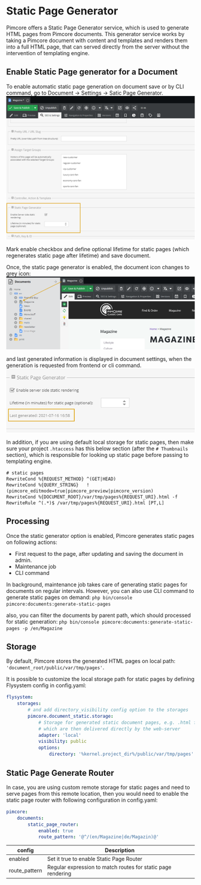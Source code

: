 # Static Page Generator
Pimcore offers a Static Page Generator service, which is used to generate HTML pages from Pimcore documents. This generator service works by taking a Pimcore document with content and templates and renders them into a full HTML page, that can served directly from the server without the intervention of templating engine.

## Enable Static Page generator for a Document
To enable automatic static page generation on document save or by CLI command, go to Document -> Settings -> Satic Page Generator.
![Static Page Settings](../img/static_page1.png)

Mark enable checkbox and define optional lifetime for static pages (which regenerates static page after lifetime) and save document.

Once, the static page generator is enabled, the document icon changes to grey icon:
![Static Page Detail](../img/static_page2.png)

and last generated information is displayed in document settings, when the generation is requested from frontend or cli command.
![Static Page Detail](../img/static_page3.png)

In addition, if you are using default local storage for static pages, then make sure your project `.htaccess` has this below section (after the `# Thumbnails` section), which is responsible for looking up static page before passing to templating engine. 
```
# static pages
RewriteCond %{REQUEST_METHOD} ^(GET|HEAD)
RewriteCond %{QUERY_STRING}   !(pimcore_editmode=true|pimcore_preview|pimcore_version)
RewriteCond %{DOCUMENT_ROOT}/var/tmp/pages%{REQUEST_URI}.html -f
RewriteRule ^(.*)$ /var/tmp/pages%{REQUEST_URI}.html [PT,L]
```

## Processing
Once the static generator option is enabled, Pimcore generates static pages on following actions:
 - First request to the page, after updating and saving the document in admin.
 - Maintenance job
 - CLI command
 
In background, maintenance job takes care of generating static pages for documents on regular intervals. However, you can also use CLI command to generate static pages on demand:
  `php bin/console pimcore:documents:generate-static-pages`
 
 also, you can filter the documents by parent path, which should processed for static generation:
 `php bin/console pimcore:documents:generate-static-pages -p /en/Magazine`
 
## Storage
By default, Pimcore stores the generated HTML pages on local path: `'document_root/public/var/tmp/pages'`.

It is possible to customize the local storage path for static pages by defining Flysystem config in config.yaml:
```yaml
flysystem:
    storages:
        # and add directory_visibility config option to the storages
        pimcore.document_static.storage:
            # Storage for generated static document pages, e.g. .html files generated out of Pimcore documents
            # which are then delivered directly by the web-server
            adapter: 'local'
            visibility: public
            options:
                directory: '%kernel.project_dir%/public/var/tmp/pages'
```

## Static Page Generate Router
In case, you are using custom remote storage for static pages and need to serve pages from this remote location, then you would need to enable the static page router with following configuration in config.yaml:

```yaml
pimcore:
    documents:
        static_page_router:
            enabled: true
            route_pattern: '@^/(en/Magazine|de/Magazin)@'
```

| config         | Description                                                   |
|----------------|---------------------------------------------------------------|
| enabled        | Set it true to enable Static Page Router                      |
| route_pattern | Regular expression to match routes for static page rendering  |